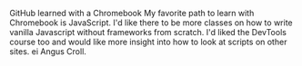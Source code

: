 GitHub learned with a Chromebook
My favorite path to learn with Chromebook is JavaScript. 
I'd like there to be more classes on how to write vanilla Javascript without frameworks from scratch. 
I'd liked the DevTools course too and would like more insight into how to look at scripts on other sites. 
ei Angus Croll. 
